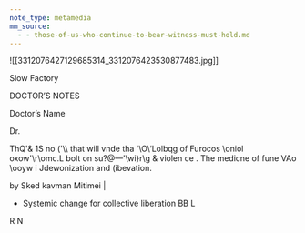 ```yaml
---
note_type: metamedia
mm_source:
  - - those-of-us-who-continue-to-bear-witness-must-hold.md
---
```


![[3312076427129685314_3312076423530877483.jpg]]

Slow Factory

DOCTOR’S NOTES

Doctor’s Name

Dr.

ThQ\'& 1S no ('\\\ that will vnde tha
'\O\‘Lolbqg of Furocos \oniol oxow\'\r\omc.L
bolt on su?@—'\wi}r\g & violen ce .
The medicne of fune VAo \ooyw i
Jdewonization and (ibevation.

by Sked kavman Mitimei |

- Systemic change for collective liberation
BB L

R N


